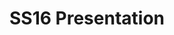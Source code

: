 ---
title: SS16 Presentation
images:
- "/uploads/ss16/presentation/helen-lawrence-ss16-presentation-01.jpg"
- "/uploads/ss16/presentation/helen-lawrence-ss16-presentation-02.jpg"
- "/uploads/ss16/presentation/helen-lawrence-ss16-presentation-03.jpg"
- "/uploads/ss16/presentation/helen-lawrence-ss16-presentation-04.jpg"
- "/uploads/ss16/presentation/helen-lawrence-ss16-presentation-05.jpg"
- "/uploads/ss16/presentation/helen-lawrence-ss16-presentation-06.jpg"
- "/uploads/ss16/presentation/helen-lawrence-ss16-presentation-07.jpg"
- "/uploads/ss16/presentation/helen-lawrence-ss16-presentation-08.jpg"
- "/uploads/ss16/presentation/helen-lawrence-ss16-presentation-09.jpg"
- "/uploads/ss16/presentation/helen-lawrence-ss16-presentation-10.jpg"
- "/uploads/ss16/presentation/helen-lawrence-ss16-presentation-11.jpg"
- "/uploads/ss16/presentation/helen-lawrence-ss16-presentation-12.jpg"
layout: collection
---